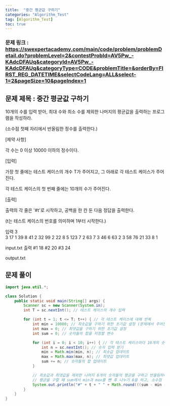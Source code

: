 ```yaml
---
title:  "중간 평균값 구하기"
categories: "Algorithm_Test"
tag: [Algorithm_Test]
toc: true
---
```


### 문제 링크 : https://swexpertacademy.com/main/code/problem/problemDetail.do?problemLevel=2&contestProbId=AV5Pw_-KAdcDFAUq&categoryId=AV5Pw_-KAdcDFAUq&categoryType=CODE&problemTitle=&orderBy=FIRST_REG_DATETIME&selectCodeLang=ALL&select-1=2&pageSize=10&pageIndex=1

## 문제 제목 : 중간 평균값 구하기

10개의 수를 입력 받아, 최대 수와 최소 수를 제외한 나머지의 평균값을 출력하는 프로그램을 작성하라.

(소수점 첫째 자리에서 반올림한 정수를 출력한다.)


[제약 사항]

각 수는 0 이상 10000 이하의 정수이다.


[입력]

가장 첫 줄에는 테스트 케이스의 개수 T가 주어지고, 그 아래로 각 테스트 케이스가 주어진다.

각 테스트 케이스의 첫 번째 줄에는 10개의 수가 주어진다.


[출력]

출력의 각 줄은 '#t'로 시작하고, 공백을 한 칸 둔 다음 정답을 출력한다.

(t는 테스트 케이스의 번호를 의미하며 1부터 시작한다.)

입력
3      
3 17 1 39 8 41 2 32 99 2 
22 8 5 123 7 2 63 7 3 46 
6 63 2 3 58 76 21 33 8 1   
 
input.txt
출력
#1 18
#2 20
#3 24
 
output.txt

## 문제 풀이
```java
import java.util.*;

class Solution {
    public static void main(String[] args) {
        Scanner sc = new Scanner(System.in);
        int T = sc.nextInt(); // 테스트 케이스의 개수 입력

        for (int t = 1; t <= T; t++) { // 각 테스트 케이스에 대해 반복
            int min = 10000; // 최솟값을 구하기 위한 초기값 설정 (문제에서 주어진 범위를 벗어나는 값으로 초기화)
            int max = 0; // 최댓값을 구하기 위한 초기값 설정
            int sum = 0; // 숫자들의 합을 저장할 변수

            for (int i = 0; i < 10; i++) { // 각 테스트 케이스마다 10개의 숫자를 입력받아 처리
                int n = sc.nextInt(); // 숫자 입력 받기
                min = Math.min(min, n); // 최솟값 업데이트
                max = Math.max(max, n); // 최댓값 업데이트
                sum += n; // 숫자들의 합 업데이트
            }

            // 최솟값과 최댓값을 제외한 나머지 8개의 숫자들의 평균을 구하고 반올림하여 출력
            // 평균을 구할 때 sum에서 min과 max를 뺀 후 나누기 8을 하고, 소수점 이하를 반올림하기 위해 Math.round를 사용
            System.out.println("#" + t + " " + Math.round(((sum - min - max) * 1.0) / 8));
        }
    }
}
```